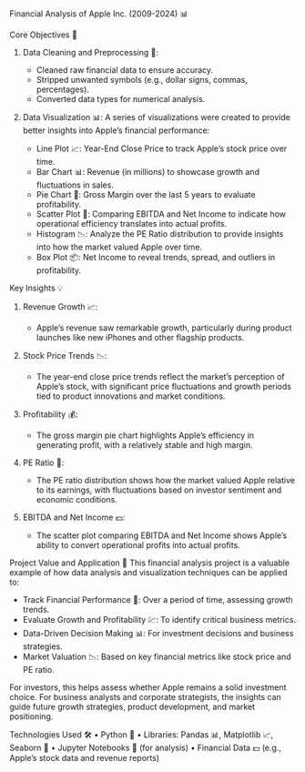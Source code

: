 
Financial Analysis of Apple Inc. (2009-2024) 📊


Core Objectives 📌
1. Data Cleaning and Preprocessing 🧹:
   - Cleaned raw financial data to ensure accuracy.
   - Stripped unwanted symbols (e.g., dollar signs, commas, percentages).
   - Converted data types for numerical analysis.

2. Data Visualization 📊:
   A series of visualizations were created to provide better insights into Apple’s financial performance:
   - Line Plot 📈: Year-End Close Price to track Apple’s stock price over time.
   - Bar Chart 📊: Revenue (in millions) to showcase growth and fluctuations in sales.
   - Pie Chart 🍰: Gross Margin over the last 5 years to evaluate profitability.
   - Scatter Plot 🔵: Comparing EBITDA and Net Income to indicate how operational efficiency translates into actual profits.
   - Histogram 📉: Analyze the PE Ratio distribution to provide insights into how the market valued Apple over time.
   - Box Plot 📦: Net Income to reveal trends, spread, and outliers in profitability.

Key Insights 💡
1. Revenue Growth 📈:
   - Apple’s revenue saw remarkable growth, particularly during product launches like new iPhones and other flagship products.

2. Stock Price Trends 📉:
   - The year-end close price trends reflect the market’s perception of Apple’s stock, with significant price fluctuations and growth periods tied to product innovations and market conditions.

3. Profitability 💰:
   - The gross margin pie chart highlights Apple’s efficiency in generating profit, with a relatively stable and high margin.

4. PE Ratio 🔢:
   - The PE ratio distribution shows how the market valued Apple relative to its earnings, with fluctuations based on investor sentiment and economic conditions.

5. EBITDA and Net Income 💵:
   - The scatter plot comparing EBITDA and Net Income shows Apple’s ability to convert operational profits into actual profits.

Project Value and Application 🚀
This financial analysis project is a valuable example of how data analysis and visualization techniques can be applied to:
- Track Financial Performance 🧾: Over a period of time, assessing growth trends.
- Evaluate Growth and Profitability 💹: To identify critical business metrics.
- Data-Driven Decision Making 📊: For investment decisions and business strategies.
- Market Valuation 📉: Based on key financial metrics like stock price and PE ratio.

For investors, this helps assess whether Apple remains a solid investment choice. For business analysts and corporate strategists, the insights can guide future growth strategies, product development, and market positioning.

Technologies Used 🛠
• Python 🐍
• Libraries: Pandas 📊, Matplotlib 📈, Seaborn 🎨
• Jupyter Notebooks 📓 (for analysis)
• Financial Data 💵 (e.g., Apple’s stock data and revenue reports)
